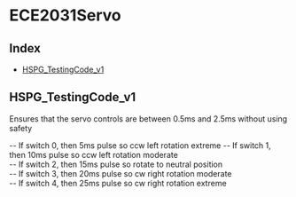 # ECE2031Servo

## Index
- [HSPG_TestingCode_v1](#HSPG_TestingCode_v1)

## HSPG_TestingCode_v1
Ensures that the servo controls are between 0.5ms and 2.5ms without using safety

-- If switch 0, then 5ms pulse so ccw left rotation extreme
-- If switch 1, then 10ms pulse so ccw left rotation moderate	
-- If switch 2, then 15ms pulse so rotate to neutral position		
-- If switch 3, then 20ms pulse so cw right rotation moderate	
-- If switch 4, then 25ms pulse so cw right rotation extreme	
	
